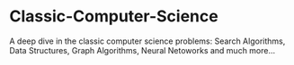 # Classic-Computer-Science
A deep dive in the classic computer science problems: Search Algorithms, Data Structures, Graph Algorithms, Neural Netoworks and much more...
